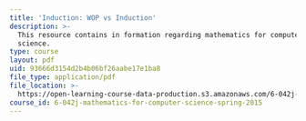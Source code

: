 ```yaml
---
title: 'Induction: WOP vs Induction'
description: >-
  This resource contains in formation regarding mathematics for computer
  science.
type: course
layout: pdf
uid: 93666d3154d2b4b06bf26aabe17e1ba8
file_type: application/pdf
file_location: >-
  https://open-learning-course-data-production.s3.amazonaws.com/6-042j-mathematics-for-computer-science-spring-2015/93666d3154d2b4b06bf26aabe17e1ba8_MIT6_042JS16_WOPvsInductn.pdf
course_id: 6-042j-mathematics-for-computer-science-spring-2015
---
```

